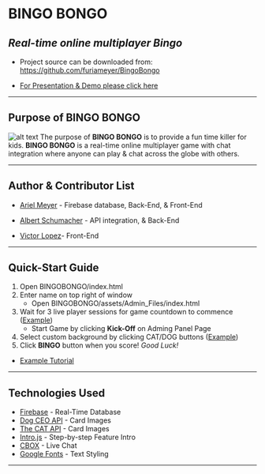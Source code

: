# **BINGO BONGO**

## *Real-time online multiplayer Bingo*

* Project source can be downloaded from: https://github.com/furiameyer/BingoBongo

* [For Presentation & Demo please click here](https://slides.com/smoss012/deck/live#/) 

---

## Purpose of BINGO BONGO

![alt text](https://github.com/furiameyer/BingoBongo/tree/master/assets/images-sounds/bongo.png)
The purpose of **BINGO BONGO** is to provide a fun time killer for kids. **BINGO BONGO** is a real-time online multiplayer game with chat integration where anyone can play & chat across the globe with others.

---

## Author & Contributor List

* [Ariel Meyer](github.com/furiameyer) - Firebase database, Back-End, & Front-End

* [Albert Schumacher](github.com/ahs012) - API integration, & Back-End

* [Victor Lopez](github.com/vicklawl)- Front-End

---

## Quick-Start Guide

1. Open BINGOBONGO/index.html
2. Enter name on top right of window 
	* Open BINGOBONGO/assets/Admin_Files/index.html
3. Wait for 3 live player sessions for game countdown to commence ([Example](https://slides.com/smoss012/deck#/3))
	* Start Game by clicking **Kick-Off** on Adming Panel Page
4. Select custom background by clicking CAT/DOG buttons ([Example](https://slides.com/smoss012/deck#/4/1))
5. Click **BINGO** button when you score! *Good Luck!*
* [Example Tutorial](https://slides.com/smoss012/deck#/2)

---

## Technologies Used

* [Firebase](https://firebase.google.com) - Real-Time Database 
* [Dog CEO API](https://dog.ceo/dog-api/) - Card Images
* [The CAT API](https://thecatapi.com/) - Card Images
* [Intro.js](https://introjs.com/) - Step-by-step Feature Intro
* [CBOX](https://www.cbox.ws/) - Live Chat
* [Google Fonts](https://fonts.google.com/) - Text Styling

---

